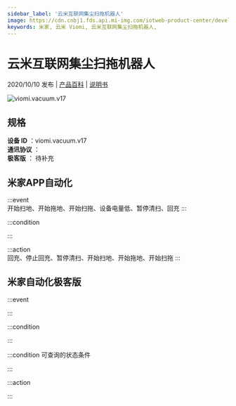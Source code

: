 ```yaml
---
sidebar_label: '云米互联网集尘扫拖机器人'
image: https://cdn.cnbj1.fds.api.mi-img.com/iotweb-product-center/developer_1600756554450kPGlYpe9.png?GalaxyAccessKeyId=AKVGLQWBOVIRQ3XLEW&Expires=9223372036854775807&Signature=zKIbXGbrTBBHsvLcnESxQ6bGvoA=
keywords: 米家, 云米 Viomi, 云米互联网集尘扫拖机器人, 
---
```

# 云米互联网集尘扫拖机器人

2020/10/10 发布 | [产品百科](https://home.mi.com/webapp/content/baike/product/index.html?model=viomi.vacuum.v17/) | [说明书](https://home.mi.com/views/introduction.html?model=viomi.vacuum.v17&region=cn)

![viomi.vacuum.v17](https://cdn.cnbj1.fds.api.mi-img.com/iotweb-product-center/developer_1600756554450kPGlYpe9.png?GalaxyAccessKeyId=AKVGLQWBOVIRQ3XLEW&Expires=9223372036854775807&Signature=zKIbXGbrTBBHsvLcnESxQ6bGvoA=)

## 规格  
> 
**设备 ID** ：viomi.vacuum.v17  
**通讯协议** ：  
**极客版**  ： 待补充 


## 米家APP自动化  

:::event  
开始扫地、开始拖地、开始扫拖、设备电量低、暂停清扫、回充
:::

:::condition  

:::

:::action   
回充、停止回充、暂停清扫、开始扫地、开始拖地、开始扫拖
:::

## 米家自动化极客版  

:::event  

:::

:::condition  

:::

:::condition 可查询的状态条件  

:::

:::action  

:::

        
